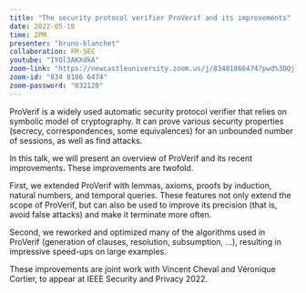 ```yaml
---
title: "The security protocol verifier ProVerif and its improvements"
date: 2022-05-18
time: 2PM
presenter: "bruno-blanchet"
collaboration: FM-SEC
youtube: "IYOl3AKXdkA"
zoom-link: "https://newcastleuniversity.zoom.us/j/83481866474?pwd%3DQjl4NDZvQ0l1V1ByU1l3SUg3eTZIUT09"
zoom-id: "834 8186 6474"
zoom-password: "032120"
---
```


ProVerif is a widely used automatic security protocol verifier that relies on symbolic model of cryptography.
It can prove various security properties (secrecy, correspondences, some equivalences) for an unbounded number of sessions, as well as find attacks.

In this talk, we will present an overview of ProVerif and its recent improvements.
These improvements are twofold.

First, we extended ProVerif with lemmas, axioms, proofs by induction, natural numbers, and temporal queries.
These features not only extend the scope of ProVerif, but can also be used to improve its precision (that is, avoid false attacks) and make it terminate more often.

Second, we reworked and optimized many of the algorithms used in ProVerif (generation of clauses, resolution, subsumption, ...), resulting in impressive speed-ups on large examples.

These improvements are joint work with Vincent Cheval and Véronique Cortier, to appear at IEEE Security and Privacy 2022.

